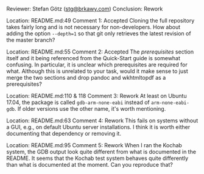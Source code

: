 Reviewer: Stefan Götz (stg@brkawy.com)
Conclusion: Rework

Location: README.md:49
Comment 1: Accepted
Cloning the full repository takes fairly long and is not necessary for non-developers.
How about adding the option `--depth=1` so that git only retrieves the latest revision of the master branch?

Location: README.md:55
Comment 2: Accepted
The _prerequisites_ section itself and it being referenced from the Quick-Start guide is somewhat confusing.
In particular, it is unclear which prerequisites are required for what.
Although this is unrelated to your task, would it make sense to just merge the two sections and drop pandoc and wkhtmltopdf as a prerequisites?

Location: README.md:110 & 118
Comment 3: Rework
At least on Ubuntu 17.04, the package is called `gdb-arm-none-eabi` instead of `arm-none-eabi-gdb`.
If older versions use the other name, it's worth mentioning.

Location: README.md:63
Comment 4: Rework
This fails on systems without a GUI, e.g., on default Ubuntu server installations.
I think it is worth either documenting that dependency or removing it.

Location: README.md:95
Comment 5: Rework
When I ran the Kochab system, the GDB output look quite different from what is documented in the README.
It seems that the Kochab test system behaves quite differently than what is documented at the moment.
Can you reproduce that?

